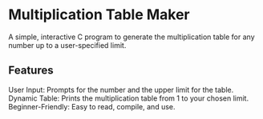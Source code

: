 # Multiplication Table Maker
A simple, interactive C program to generate the multiplication table for any number up to a user-specified limit.

## Features
User Input: Prompts for the number and the upper limit for the table.
Dynamic Table: Prints the multiplication table from 1 to your chosen limit.
Beginner-Friendly: Easy to read, compile, and use.


